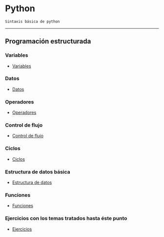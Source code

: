 # **Python**

```txt
Sintaxis básica de python
```
---

## **Programación estructurada**
### **Variables**
* [Variables](basico/md/variables/variables.md)

### **Datos**
* [Datos](basico/md/io/datos.md)
<!--    * [**PENDIENTE** - Entrada de datos](basico/md/)-->
<!--    * [**PENDIENTE** - Salida de datos](basico/md/io/input/prompt.md)-->

### **Operadores**
* [Operadores](basico/md/operadores/operadores.md)
<!--    * [**PENDIENTE** - Booleanos](basico/md/)-->
<!--    * [**PENDIENTE** - Asignación](basico/md/)-->
<!--    * [**PENDIENTE** - Relacionales o Comparación](basico/md/)-->
<!--    * [**PENDIENTE** - Aritméticos](basico/md/)-->
<!--    * [**PENDIENTE** - Incremento y decremento](basico/md/)-->

### **Control de flujo**
* [Control de flujo](basico/md/decisiones/decisiones.md)
<!--    * [**PENDIENTE** - If](basico/md/)-->
<!--    * [**PENDIENTE** - If else](basico/md/)-->
<!--    * [**PENDIENTE** - Switch](basico/md/)-->
<!--    * [**PENDIENTE** - Ternario](basico/md/)-->

### **Ciclos**
* [Ciclos](basico/md/ciclos/ciclos.md)
<!--    * [**PENDIENTE** - While](basico/md/)-->
<!--    * [**PENDIENTE** - Do/While](basico/md/)-->
<!--    * [**PENDIENTE** - For](basico/md/)-->

### **Estructura de datos básica**
* [Estructura de datos](basico/md/estructura_de_datos/estructura_de_datos.md)
<!--    * [**PENDIENTE** - Arreglos](basico/md/)
<!--        * [**PENDIENTE** - Unidimensionales](basico/md/)-->
<!--        * [**PENDIENTE** - Bidimensionales](basico/md/)-->

### **Funciones**
* [Funciones](basico/md/function/function.md)
<!--    * [**PENDIENTE** - Funciones con parámetros](basico/md/)-->
<!--    * [**PENDIENTE** - Funciones con return](basico/md/)-->

### **Ejercicios con los temas tratados hasta éste punto**
* [Ejercicios](basico/md/ejercicios/ejercicios.md)
<!-- --- -->

<!-- [**PENDIENTE** - Lectura recomendada]() -->
